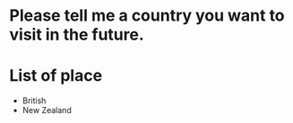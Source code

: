 # Please tell me a country you want to visit in the future.

# List of place
- British
- New Zealand
